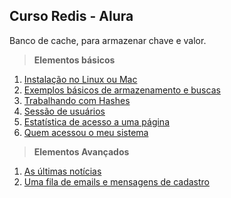 ## Curso Redis - Alura

Banco de cache, para armazenar chave e valor.

> **Elementos básicos**

1. [Instalação no Linux ou Mac](./basics/instalation.md)
2. [Exemplos básicos de armazenamento e buscas](./basics/basic-samples.md)
3. [Trabalhando com Hashes](./basics/working-with-hashes.md)
4. [Sessão de usuários](./basics/users-basics.md)
5. [Estatística de acesso a uma página](./basics/page-statistic.md)
6. [Quem acessou o meu sistema](./basics/user-acess.md)

> **Elementos Avançados**

1. [As últimas notícias](./advanced/messages-queue.md)
2. [Uma fila de emails e mensagens de cadastro](./advanced/last-news.md)
